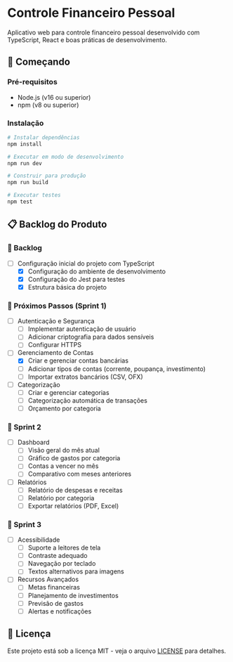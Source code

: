 # Controle Financeiro Pessoal

Aplicativo web para controle financeiro pessoal desenvolvido com TypeScript, React e boas práticas de desenvolvimento.

## 🚀 Começando

### Pré-requisitos
- Node.js (v16 ou superior)
- npm (v8 ou superior)

### Instalação
```bash
# Instalar dependências
npm install

# Executar em modo de desenvolvimento
npm run dev

# Construir para produção
npm run build

# Executar testes
npm test
```

## 📋 Backlog do Produto

### 📌 Backlog
- [ ] Configuração inicial do projeto com TypeScript
  - [x] Configuração do ambiente de desenvolvimento
  - [x] Configuração do Jest para testes
  - [x] Estrutura básica do projeto

### 🚀 Próximos Passos (Sprint 1)
- [ ] Autenticação e Segurança
  - [ ] Implementar autenticação de usuário
  - [ ] Adicionar criptografia para dados sensíveis
  - [ ] Configurar HTTPS

- [ ] Gerenciamento de Contas
  - [x] Criar e gerenciar contas bancárias
  - [ ] Adicionar tipos de contas (corrente, poupança, investimento)
  - [ ] Importar extratos bancários (CSV, OFX)

- [ ] Categorização
  - [ ] Criar e gerenciar categorias
  - [ ] Categorização automática de transações
  - [ ] Orçamento por categoria

### 📅 Sprint 2
- [ ] Dashboard
  - [ ] Visão geral do mês atual
  - [ ] Gráfico de gastos por categoria
  - [ ] Contas a vencer no mês
  - [ ] Comparativo com meses anteriores

- [ ] Relatórios
  - [ ] Relatório de despesas e receitas
  - [ ] Relatório por categoria
  - [ ] Exportar relatórios (PDF, Excel)

### 🎯 Sprint 3
- [ ] Acessibilidade
  - [ ] Suporte a leitores de tela
  - [ ] Contraste adequado
  - [ ] Navegação por teclado
  - [ ] Textos alternativos para imagens

- [ ] Recursos Avançados
  - [ ] Metas financeiras
  - [ ] Planejamento de investimentos
  - [ ] Previsão de gastos
  - [ ] Alertas e notificações

## 📄 Licença
Este projeto está sob a licença MIT - veja o arquivo [LICENSE](LICENSE) para detalhes.

